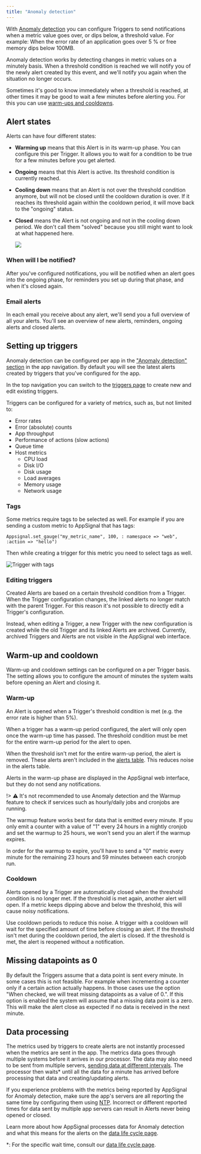 ```yaml
---
title: "Anomaly detection"
---
```


With [Anomaly detection](https://appsignal.com/redirect-to/app?to=alerts) you can configure Triggers to send notifications when a metric value goes over, or dips below, a threshold value. For example: When the error rate of an application goes over 5 % or free memory dips below 100MB.

Anomaly detection works by detecting changes in metric values on a minutely basis. When a threshold condition is reached we will notify you of the newly alert created by this event, and we'll notify you again when the situation no longer occurs.

Sometimes it's good to know immediately when a threshold is reached, at other times it may be good to wait a few minutes before alerting you. For this you can use [warm-ups and cooldowns](#warm-up-and-cooldown).

## Alert states

Alerts can have four different states:

- **Warming up** means that this Alert is in its warm-up phase. You can configure this per Trigger. It allows you to wait for a condition to be true for a few minutes before you get alerted.
- **Ongoing** means that this Alert is active. Its threshold condition is currently reached.
- **Cooling down** means that an Alert is not over the threshold condition anymore, but will not be closed until the cooldown duration is over. If it reaches its threshold again within the cooldown period, it will move back to the "ongoing" status.
- **Closed** means the Alert is not ongoing and not in the cooling down period. We don't call them "solved" because you still might want to look at what happened here.

    <img src="/assets/images/anomaly_detection_alerts_flow.svg" class="full">

### When will I be notified?

After you've configured notifications, you will be notified when an alert goes into the ongoing phase, for reminders you set up during that phase, and when it's closed again.

### Email alerts

In each email you receive about any alert, we'll send you a full overview of all your alerts. You'll see an overview of new alerts, reminders, ongoing alerts and closed alerts.

## Setting up triggers

Anomaly detection can be configured per app in the ["Anomaly detection" section](https://appsignal.com/redirect-to/app?to=alerts) in the app navigation. By default you will see the latest alerts created by triggers that you've configured for the app.

In the top navigation you can switch to the [triggers page](https://appsignal.com/redirect-to/app?to=triggers) to create new and edit existing triggers.

Triggers can be configured for a variety of metrics, such as, but not limited to:

- Error rates
- Error (absolute) counts
- App throughput
- Performance of actions (slow actions)
- Queue time
- Host metrics
  - CPU load
  - Disk I/O
  - Disk usage
  - Load averages
  - Memory usage
  - Network usage

### Tags

Some metrics require tags to be selected as well. For example if you are sending a custom metric to AppSignal that has tags:

```
Appsignal.set_gauge("my_metric_name", 100, : namespace => "web", :action => "hello")
```

Then while creating a trigger for this metric you need to select tags as well.

![Trigger with tags](/assets/images/screenshots/trigger-with-tags.png)

### Editing triggers

Created Alerts are based on a certain threshold condition from a Trigger. When the Trigger configuration changes, the linked alerts no longer match with the parent Trigger. For this reason it's not possible to directly edit a Trigger's configuration.

Instead, when editing a Trigger, a new Trigger with the new configuration is created while the old Trigger and its linked Alerts are archived. Currently, archived Triggers and Alerts are not visible in the AppSignal web interface.

## Warm-up and cooldown

Warm-up and cooldown settings can be configured on a per Trigger basis. The setting allows you to configure the amount of minutes the system waits before opening an Alert and closing it.

### Warm-up

An Alert is opened when a Trigger's threshold condition is met (e.g. the error rate is higher than 5%).

When a trigger has a warm-up period configured, the alert will only open once the warm-up time has passed. The threshold condition must be met for the entire warm-up period for the alert to open.

When the threshold isn't met for the entire warm-up period, the alert is removed. These alerts aren't included in the [alerts table](https://appsignal.com/redirect-to/app?to=alerts). This reduces noise in the alerts table.

Alerts in the warm-up phase are displayed in the AppSignal web interface, but they do not send any notifications.

!> ⚠️  It's not recommended to use Anomaly detection and the Warmup feature to check if services such as hourly/daily jobs and cronjobs are running.

The warmup feature works best for data that is emitted every minute. If you only emit a counter with a value of "1" every 24 hours in a nightly cronjob and set the warmup to 25 hours, we won't send you an alert if the warmup expires.

In order for the warmup to expire, you'll have to send a "0" metric every minute for the remaining 23 hours and 59 minutes between each cronjob run.

### Cooldown

Alerts opened by a Trigger are automatically closed when the threshold condition is no longer met. If the threshold is met again, another alert will open. If a metric keeps dipping above and below the threshold, this will cause noisy notifications.

Use cooldown periods to reduce this noise. A trigger with a cooldown will wait for the specified amount of time before closing an alert. If the threshold isn't met during the cooldown period, the alert is closed. If the threshold is met, the alert is reopened without a notification.

## Missing datapoints as 0

By default the Triggers assume that a data point is sent every minute. In some cases this is not feasible. For example when incrementing a counter only if a certain action actually happens. In those cases use the option "When checked, we will treat missing datapoints as a value of 0.". If this option is enabled the system will assume that a missing data point is a zero. This will make the alert close as expected if no data is received in the next minute.

## Data processing

The metrics used by triggers to create alerts are not instantly processed when the metrics are sent in the app. The metrics data goes through multiple systems before it arrives in our processor. The data may also need to be sent from multiple servers, [sending data at different intervals](/appsignal/how-appsignal-operates.html#agent). The processor then waits* until all the data for a minute has arrived before processing that data and creating/updating alerts.

If you experience problems with the metrics being reported by AppSignal for Anomaly detection, make sure the app's servers are all reporting the same time by configuring them using [NTP](https://en.wikipedia.org/wiki/Network_Time_Protocol). Incorrect or different reported times for data sent by multiple app servers can result in Alerts never being opened or closed.

Learn more about how AppSignal processes data for Anomaly detection and what this means for the alerts on the [data life cycle page][data life cycle].

*: For the specific wait time, consult our [data life cycle page][data life cycle].

[data life cycle]: /appsignal/data-life-cycle.html
